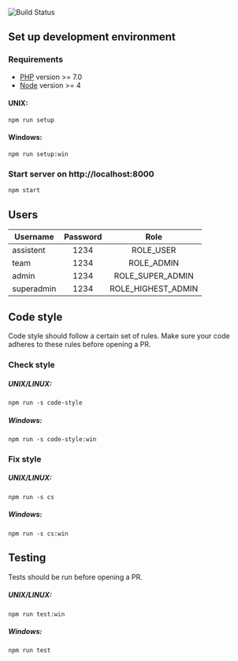 ![Build Status](https://travis-ci.org/vektorprogrammet/vektorprogrammet.svg?branch=master)
## Set up development environment
### Requirements
- [PHP](http://php.net/downloads.php) version >= 7.0
- [Node](https://nodejs.org/en/) version >= 4

#### UNIX:
`npm run setup`
#### Windows:
`npm run setup:win`

### Start server on http://localhost:8000
`npm start`

## Users
| Username   | Password |        Role        |
| ---------- |:--------:|:------------------:|
| assistent  |   1234   |      ROLE_USER     |
| team       |   1234   |     ROLE_ADMIN     |
| admin      |   1234   |  ROLE_SUPER_ADMIN  |
| superadmin |   1234   | ROLE_HIGHEST_ADMIN |


## Code style
Code style should follow a certain set of rules. Make sure your code adheres to these rules before opening a PR. 

### Check style
##### UNIX/LINUX:
`npm run -s code-style`
##### Windows:
`npm run -s code-style:win`

### Fix style

##### UNIX/LINUX:
`npm run -s cs`
##### Windows:
`npm run -s cs:win`

## Testing
Tests should be run before opening a PR.
##### UNIX/LINUX:
`npm run test:win`
##### Windows:
`npm run test`

